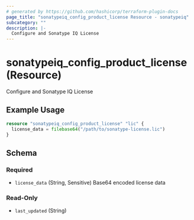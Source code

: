 ```yaml
---
# generated by https://github.com/hashicorp/terraform-plugin-docs
page_title: "sonatypeiq_config_product_license Resource - sonatypeiq"
subcategory: ""
description: |-
  Configure and Sonatype IQ License
---
```


# sonatypeiq_config_product_license (Resource)

Configure and Sonatype IQ License

## Example Usage

```terraform
resource "sonatypeiq_config_product_license" "lic" {
  license_data = filebase64("/path/to/sonatype-license.lic")
}
```

<!-- schema generated by tfplugindocs -->
## Schema

### Required

- `license_data` (String, Sensitive) Base64 encoded license data

### Read-Only

- `last_updated` (String)
